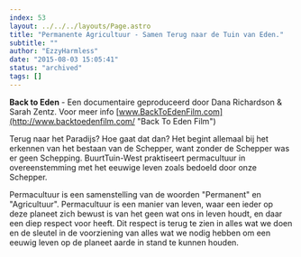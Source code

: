```yaml
---
index: 53
layout: ../../../layouts/Page.astro
title: "Permanente Agricultuur - Samen Terug naar de Tuin van Eden."
subtitle: ""
author: "EzzyHarmless"
date: "2015-08-03 15:05:41"
status: "archived"
tags: []
---
```


**Back to Eden** - Een documentaire geproduceerd door Dana Richardson & Sarah Zentz. Voor meer info [www.BackToEdenFilm.com](http://www.backtoedenfilm.com/ "Back To Eden Film")

Terug naar het Paradijs? Hoe gaat dat dan? Het begint allemaal bij het erkennen van het bestaan van de Schepper, want zonder de Schepper was er geen Schepping. BuurtTuin-West praktiseert permacultuur in overeenstemming met het eeuwige leven zoals bedoeld door onze Schepper.

Permacultuur is een samenstelling van de woorden "Permanent" en "Agricultuur". Permacultuur is een manier van leven, waar een ieder op deze planeet zich bewust is van het geen wat ons in leven houdt, en daar een diep respect voor heeft. Dit respect is terug te zien in alles wat we doen en de sleutel in de voorziening van alles wat we nodig hebben om een eeuwig leven op de planeet aarde in stand te kunnen houden.